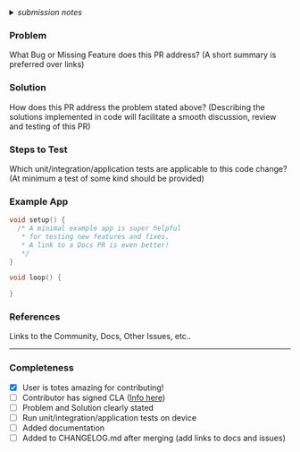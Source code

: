 <details>
  <summary><i>submission notes</i></summary>

```
**Important:** Please sanitize/remove any confidential info like usernames, passwords, org names, product names/ids, access tokens, client ids/secrets, or anything else you don't wish to share.

Please Read and Sign the Contributor License Agreement ([Info here](http://spark.github.io/#contributions)).

You may also delete this submission notes header if you'd like. Thank you for contributing!
```
</details>

### Problem

What Bug or Missing Feature does this PR address? (A short summary is preferred over links)

### Solution

How does this PR address the problem stated above? (Describing the solutions implemented in code will facilitate a smooth discussion, review and testing of this PR)

### Steps to Test

Which unit/integration/application tests are applicable to this code change? (At minimum a test of some kind should be provided)

### Example App

```c
void setup() {
  /* A minimal example app is super helpful 
   * for testing new features and fixes. 
   * A link to a Docs PR is even better!
   */
}

void loop() {

}
```

### References

Links to the Community, Docs, Other Issues, etc..

---

### Completeness

- [x] User is totes amazing for contributing!
- [ ] Contributor has signed CLA ([Info here](http://spark.github.io/#contributions))
- [ ] Problem and Solution clearly stated
- [ ] Run unit/integration/application tests on device
- [ ] Added documentation
- [ ] Added to CHANGELOG.md after merging (add links to docs and issues)
